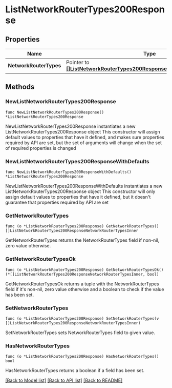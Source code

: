 # ListNetworkRouterTypes200Response

## Properties

Name | Type | Description | Notes
------------ | ------------- | ------------- | -------------
**NetworkRouterTypes** | Pointer to [**[]ListNetworkRouterTypes200ResponseNetworkRouterTypesInner**](ListNetworkRouterTypes200ResponseNetworkRouterTypesInner.md) |  | [optional] 

## Methods

### NewListNetworkRouterTypes200Response

`func NewListNetworkRouterTypes200Response() *ListNetworkRouterTypes200Response`

NewListNetworkRouterTypes200Response instantiates a new ListNetworkRouterTypes200Response object
This constructor will assign default values to properties that have it defined,
and makes sure properties required by API are set, but the set of arguments
will change when the set of required properties is changed

### NewListNetworkRouterTypes200ResponseWithDefaults

`func NewListNetworkRouterTypes200ResponseWithDefaults() *ListNetworkRouterTypes200Response`

NewListNetworkRouterTypes200ResponseWithDefaults instantiates a new ListNetworkRouterTypes200Response object
This constructor will only assign default values to properties that have it defined,
but it doesn't guarantee that properties required by API are set

### GetNetworkRouterTypes

`func (o *ListNetworkRouterTypes200Response) GetNetworkRouterTypes() []ListNetworkRouterTypes200ResponseNetworkRouterTypesInner`

GetNetworkRouterTypes returns the NetworkRouterTypes field if non-nil, zero value otherwise.

### GetNetworkRouterTypesOk

`func (o *ListNetworkRouterTypes200Response) GetNetworkRouterTypesOk() (*[]ListNetworkRouterTypes200ResponseNetworkRouterTypesInner, bool)`

GetNetworkRouterTypesOk returns a tuple with the NetworkRouterTypes field if it's non-nil, zero value otherwise
and a boolean to check if the value has been set.

### SetNetworkRouterTypes

`func (o *ListNetworkRouterTypes200Response) SetNetworkRouterTypes(v []ListNetworkRouterTypes200ResponseNetworkRouterTypesInner)`

SetNetworkRouterTypes sets NetworkRouterTypes field to given value.

### HasNetworkRouterTypes

`func (o *ListNetworkRouterTypes200Response) HasNetworkRouterTypes() bool`

HasNetworkRouterTypes returns a boolean if a field has been set.


[[Back to Model list]](../README.md#documentation-for-models) [[Back to API list]](../README.md#documentation-for-api-endpoints) [[Back to README]](../README.md)



